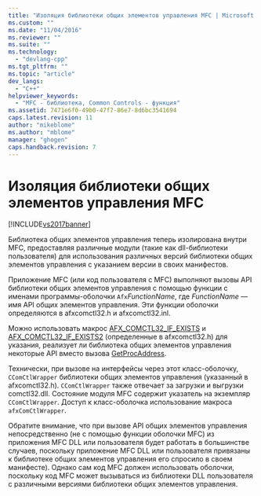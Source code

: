 ```yaml
---
title: "Изоляция библиотеки общих элементов управления MFC | Microsoft Docs"
ms.custom: ""
ms.date: "11/04/2016"
ms.reviewer: ""
ms.suite: ""
ms.technology: 
  - "devlang-cpp"
ms.tgt_pltfrm: ""
ms.topic: "article"
dev_langs: 
  - "C++"
helpviewer_keywords: 
  - "MFC - библиотека, Common Controls - функция"
ms.assetid: 7471e6f0-49b0-47f7-86e7-8d6bc3541694
caps.latest.revision: 11
author: "mikeblome"
ms.author: "mblome"
manager: "ghogen"
caps.handback.revision: 7
---
```

# Изоляция библиотеки общих элементов управления MFC
[!INCLUDE[vs2017banner](../assembler/inline/includes/vs2017banner.md)]

Библиотека общих элементов управления теперь изолирована внутри MFC, предоставляя различные модули \(такие как dll\-библиотеки пользователя\) для использования различных версий библиотеки общих элементов управления с указанием версии в своих манифестов.  
  
 Приложение MFC \(или код пользователя с MFC\) выполняют вызовы API библиотеки общих элементов управления с помощью функции с именами программы\-оболочки `Afx`*FunctionName*, где *FunctionName* — имя API общих элементов управления.  Эти функции оболочки определяются в afxcomctl32.h и afxcomctl32.inl.  
  
 Можно использовать макрос [AFX\_COMCTL32\_IF\_EXISTS](../Topic/AFX_COMCTL32_IF_EXISTS.md) и [AFX\_COMCTL32\_IF\_EXISTS2](../Topic/AFX_COMCTL32_IF_EXISTS2.md) \(определенные в afxcomctl32.h\) для указания, реализует ли библиотека общих элементов управления некоторые API вместо вызова [GetProcAddress](../build/getprocaddress.md).  
  
 Технически, при вызове на интерфейсы через этот класс\-оболочку, `CComCtlWrapper` библиотеки общих элементов управления \(указанный в afxcomctl32.h\).  `CComCtlWrapper` также отвечает за загрузки и выгрузки comctl32.dll.  Состояние модуля MFC содержит указатель на экземпляр `CComCtlWrapper`.  Доступ к класс\-оболочка использование макроса `afxComCtlWrapper`.  
  
 Обратите внимание, что при вызове API общих элементов управления непосредственно \(не с помощью функции оболочки MFC\) из приложения MFC DLL или пользователя будет работать в большинстве случаев, поскольку приложение MFC DLL или пользователя привязаны к библиотеке общих элементов управления его спросило в своем манифесте\).  Однако сам код MFC должен использовать оболочки, поскольку код MFC может вызываться из библиотеки DLL пользователя с различными версиями библиотеки общих элементов управления.